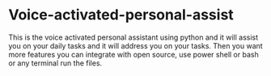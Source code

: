 # Voice-activated-personal-assist
This is the voice activated personal assistant using python and it will assist you on your daily tasks and it will address you on your tasks. Then you want more features you can integrate with open source, use power shell or bash or any terminal run the files.
